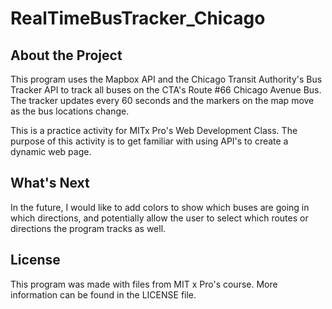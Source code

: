 # RealTimeBusTracker_Chicago

## About the Project
This program uses the Mapbox API and the Chicago Transit Authority's Bus Tracker API to track all buses on the CTA's Route #66 Chicago Avenue Bus. The tracker updates every 60 seconds and the markers on the map move as the bus locations change.

This is a practice activity for MITx Pro's Web Development Class. The purpose of this activity is to get familiar with using API's to create a dynamic web page. 

## What's Next
In the future, I would like to add colors to show which buses are going in which directions, and potentially allow the user to select which routes or directions the program tracks as well.

## License
This program was made with files from MIT x Pro's course. More information can be found in the LICENSE file.
